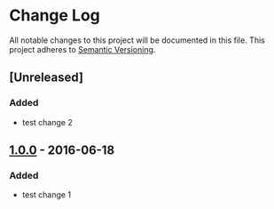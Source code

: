 # Change Log
All notable changes to this project will be documented in this file.
This project adheres to [Semantic Versioning](http://semver.org/).

## [Unreleased]
### Added
-   test change 2

## [1.0.0] - 2016-06-18
### Added
-   test change 1

[1.0.0]: https://github.com/olivierlacan/keep-a-changelog/compare/v1.0.0...HEAD
